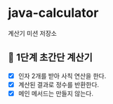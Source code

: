 # java-calculator

계산기 미션 저장소
## 🚀 1단계 초간단 계산기
- [x] 인자 2개를 받아 사칙 연산을 한다.
- [x] 계산된 결과로 정수를 반환한다.
- [x] 메인 메서드는 만들지 않는다.
